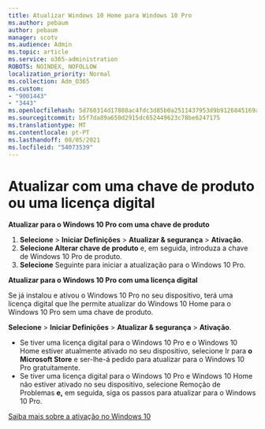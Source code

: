 ```yaml
---
title: Atualizar Windows 10 Home para Windows 10 Pro
ms.author: pebaum
author: pebaum
manager: scotv
ms.audience: Admin
ms.topic: article
ms.service: o365-administration
ROBOTS: NOINDEX, NOFOLLOW
localization_priority: Normal
ms.collection: Adm_O365
ms.custom:
- "9001443"
- "3443"
ms.openlocfilehash: 5d760314d17888ac4fdc3d85b0a2511437953d9b9126845169acd3fe486e55b6
ms.sourcegitcommit: b5f7da89a650d2915dc652449623c78be6247175
ms.translationtype: MT
ms.contentlocale: pt-PT
ms.lasthandoff: 08/05/2021
ms.locfileid: "54073539"
---
```

# <a name="upgrade-using-either-a-product-key-or-a-digital-license"></a>Atualizar com uma chave de produto ou uma licença digital

**Atualizar para o Windows 10 Pro com uma chave de produto**

1. **Selecione**  >  **Iniciar Definições**  >  **Atualizar & segurança**  >  **Ativação**.
2. **Selecione Alterar chave de produto** e, em seguida, introduza a chave de Windows 10 Pro de produto.
3. **Selecione** Seguinte para iniciar a atualização para o Windows 10 Pro.

**Atualizar para o Windows 10 Pro com uma licença digital**

Se já instalou e ativou o Windows 10 Pro no seu dispositivo, terá uma licença digital que lhe permite atualizar do Windows 10 Home para o Windows 10 Pro sem uma chave de produto.

**Selecione**  >  **Iniciar Definições**  >  **Atualizar & segurança**  >  **Ativação**.

- Se tiver uma licença digital para o Windows 10 Pro e o Windows 10 Home estiver atualmente ativado no seu dispositivo, selecione Ir para **o Microsoft Store** e ser-lhe-á pedido para atualizar para o Windows 10 Pro gratuitamente.
- Se tiver uma licença digital para o Windows 10 Pro e Windows 10 Home não estiver ativado no seu dispositivo, selecione Remoção de Problemas **e,** em seguida, siga os passos para atualizar para o Windows 10 Pro.

[Saiba mais sobre a ativação no Windows 10](https://support.microsoft.com/help/12440)